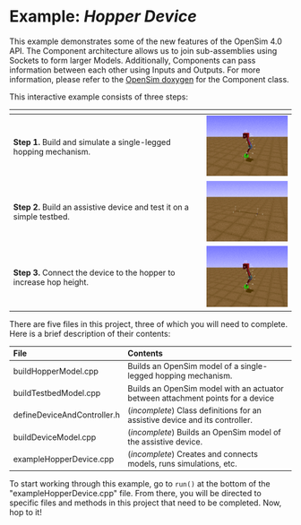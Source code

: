 Example: *Hopper Device* 
========================

This example demonstrates some of the new features of the OpenSim 4.0 API.
The Component architecture allows us to join sub-assemblies using Sockets
to form larger Models. Additionally, Components can pass information between
each other using Inputs and Outputs. For more information, please refer to the
[OpenSim doxygen](http://myosin.sourceforge.net/?C=N;O=D) for the Component
class.

This interactive example consists of three steps:

| []()                                                                   | []()
| ---------------------------------------------------------------------- | --------------------------------
| **Step 1.** Build and simulate a single-legged hopping mechanism.      | ![Step 1 video](video_step1.gif)
| **Step 2.** Build an assistive device and test it on a simple testbed. | ![Step 2 video](video_step2.gif)
| **Step 3.** Connect the device to the hopper to increase hop height.   | ![Step 3 video](video_step3.gif)

There are five files in this project, three of which you will need to complete.
Here is a brief description of their contents:

| File                        | Contents
| :-------------------------- | :---------------------------------------------------------------------------
| buildHopperModel.cpp        | Builds an OpenSim model of a single-legged hopping mechanism.
| buildTestbedModel.cpp       | Builds an OpenSim model with an actuator between attachment points for a device
| defineDeviceAndController.h | (*incomplete*) Class definitions for an assistive device and its controller.
| buildDeviceModel.cpp        | (*incomplete*) Builds an OpenSim model of the assistive device.
| exampleHopperDevice.cpp     | (*incomplete*) Creates and connects models, runs simulations, etc.

To start working through this example, go to `run()` at the bottom of the "exampleHopperDevice.cpp" file.
From there, you will be directed to specific files and methods in this project that need to be completed.
Now, hop to it!
